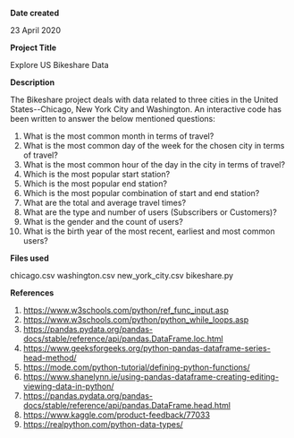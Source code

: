 **Date created**

23 April 2020

**Project Title**

Explore US Bikeshare Data

**Description**

The Bikeshare project deals with data related to three cities in the United States--Chicago, New York City and Washington.
An interactive code has been written to answer the below mentioned questions:

1. What is the most common month in terms of travel?
2. What is the most common day of the week for the chosen city in terms of travel?
3. What is the most common hour of the day in the city in terms of travel?
4. Which is the most popular start station?
5. Which is the most popular end station?
6. Which is the most popular combination of start and end station?
7. What are the total and average travel times?
8. What are the type and number of users (Subscribers or Customers)?
9. What is the gender and the count of users?
10. What is the birth year of the most recent, earliest and most common users?

**Files used**

chicago.csv
washington.csv
new_york_city.csv
bikeshare.py

**References**

1. https://www.w3schools.com/python/ref_func_input.asp
2. https://www.w3schools.com/python/python_while_loops.asp
3. https://pandas.pydata.org/pandas-docs/stable/reference/api/pandas.DataFrame.loc.html
4. https://www.geeksforgeeks.org/python-pandas-dataframe-series-head-method/
5. https://mode.com/python-tutorial/defining-python-functions/
6. https://www.shanelynn.ie/using-pandas-dataframe-creating-editing-viewing-data-in-python/
7. https://pandas.pydata.org/pandas-docs/stable/reference/api/pandas.DataFrame.head.html
8. https://www.kaggle.com/product-feedback/77033
9. https://realpython.com/python-data-types/
